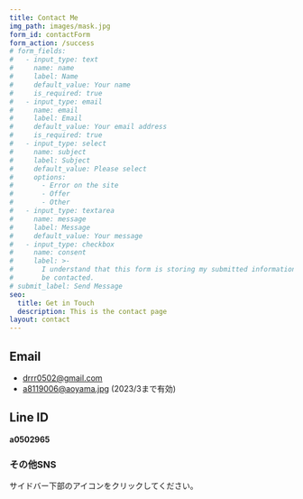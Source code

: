```yaml
---
title: Contact Me
img_path: images/mask.jpg
form_id: contactForm
form_action: /success
# form_fields:
#   - input_type: text
#     name: name
#     label: Name
#     default_value: Your name
#     is_required: true
#   - input_type: email
#     name: email
#     label: Email
#     default_value: Your email address
#     is_required: true
#   - input_type: select
#     name: subject
#     label: Subject
#     default_value: Please select
#     options:
#       - Error on the site
#       - Offer
#       - Other
#   - input_type: textarea
#     name: message
#     label: Message
#     default_value: Your message
#   - input_type: checkbox
#     name: consent
#     label: >-
#       I understand that this form is storing my submitted information so I can
#       be contacted.
# submit_label: Send Message
seo:
  title: Get in Touch
  description: This is the contact page
layout: contact
---
```


## Email
* drrr0502@gmail.com
* a8119006@aoyama.jpg (2023/3まで有効)

## Line ID 
**a0502965**
### その他SNS
サイドバー下部のアイコンをクリックしてください。